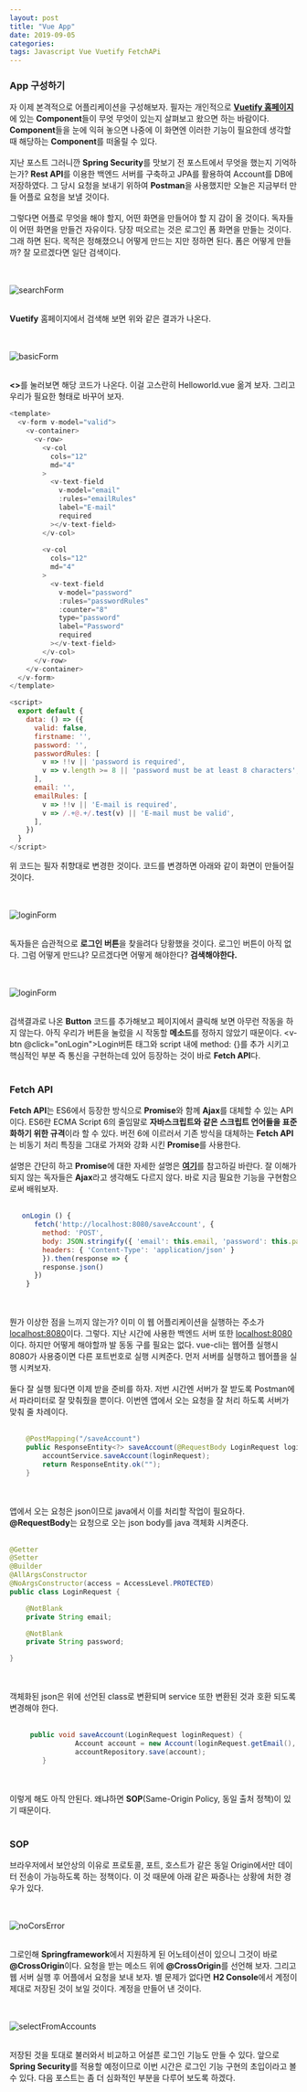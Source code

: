 ```yaml
---
layout: post
title: "Vue App"
date: 2019-09-05
categories:
tags: Javascript Vue Vuetify FetchAPi
---
```

<div style="display:none;">
프론트 엔드에 해당하는 웹어플 만들기 
웹어플에서 백서버로 로그인 시도해보기
웹어플 로그인 요청 시, 프론트 엔드와 백엔드로 나뉘었을 때 문제점 기술
</div>
<h3>App 구성하기</h3>
자 이제 본격적으로 어플리케이션을 구성해보자. 필자는 개인적으로 <b><a href="https://vuetifyjs.com/ko/">Vuetify 홈페이지</a></b>에 있는 <b>Component</b>들이 무엇 무엇이 있는지 살펴보고 왔으면 하는 바람이다. <b>Component</b>들을 눈에 익혀 놓으면 나중에 이 화면엔 이러한 기능이 필요한데 생각할 때 해당하는 <b>Component</b>를 떠올릴 수 있다. 
<br><br>
지난 포스트 그러니깐 <b>Spring Security</b>를 맛보기 전 포스트에서 무엇을 했는지 기억하는가? <b>Rest API</b>를 이용한 백엔드 서버를 구축하고 JPA를 활용하여 Account를 DB에 저장하였다. 그 당시 요청을 보내기 위하여 <b>Postman</b>을 사용했지만 오늘은 지금부터 만들 어플로 요청을 보낼 것이다. 
<br><br>
그렇다면 어플로 무엇을 해야 할지, 어떤 화면을 만들어야 할 지 감이 올 것이다. 독자들이 어떤 화면을 만들건 자유이다. 당장 떠오르는 것은 로그인 폼 화면을 만들는 것이다. 그래 하면 된다. 목적은 정해졌으니 어떻게 만드는 지만 정하면 된다. 폼은 어떻게 만들까? 잘 모르겠다면 일단 검색이다.

<br><br>
![searchForm](/files/vuetify/searchForm.png)
<br><br>

<b>Vuetify</b> 홈페이지에서 검색해 보면 위와 같은 결과가 나온다.

<br><br>
![basicForm](/files/vuetify/basicForm.png)
<br><br>

<b><></b>를 눌러보면 해당 코드가 나온다. 이걸 고스란히 Helloworld.vue 옮겨 보자. 그리고 우리가 필요한 형태로 바꾸어 보자.

```javascript
<template>
  <v-form v-model="valid">
    <v-container>
      <v-row>
        <v-col
          cols="12"
          md="4"
        >
          <v-text-field
            v-model="email"
            :rules="emailRules"
            label="E-mail"
            required
          ></v-text-field>
        </v-col>
        
        <v-col
          cols="12"
          md="4"
        >
          <v-text-field
            v-model="password"
            :rules="passwordRules"
            :counter="8"
            type="password"
            label="Password"
            required
          ></v-text-field>
        </v-col>
      </v-row>
    </v-container>
  </v-form>
</template>

<script>
  export default {
    data: () => ({
      valid: false,
      firstname: '',
      password: '',
      passwordRules: [
        v => !!v || 'password is required',
        v => v.length >= 8 || 'password must be at least 8 characters',
      ],
      email: '',
      emailRules: [
        v => !!v || 'E-mail is required',
        v => /.+@.+/.test(v) || 'E-mail must be valid',
      ],
    })
  }
</script>
```
위 코드는 필자 취향대로 변경한 것이다. 코드를 변경하면 아래와 같이 화면이 만들어질 것이다. 

<br><br>
![loginForm](/files/vuetify/loginForm.png)
<br><br>

독자들은 습관적으로 <b>로그인 버튼</b>을 찾을려다 당황했을 것이다. 로그인 버튼이 아직 없다. 그럼 어떻게 만드냐? 모르겠다면 어떻게 해야한다? <b>검색해야한다.</b>

<br><br>
![loginForm](/files/vuetify/button.png)
<br><br>

검색결과로 나온 <b>Button</b> 코드를 추가해보고 페이지에서 클릭해 보면 아무런 작동을 하지 않는다. 아직 우리가 버튼을 눌렀을 시 작동할 <b>메소드</b>를 정하지 않았기 때문이다. <v-btn @click="onLogin">Login</v-btn>버튼 태그와 script 내에 method: {}를 추가 시키고 핵심적인 부분 즉 통신을 구현하는데 있어 등장하는 것이 바로 <b>Fetch API</b>다.
<br><br>
<h3>Fetch API</h3>
<b>Fetch API</b>는 ES6에서 등장한 방식으로 <b>Promise</b>와 함께 <b>Ajax</b>를 대체할 수 있는 API이다. ES6란 ECMA Script 6의 줄임말로 <b>자바스크립트와 같은 스크립트 언어들을 표준화하기 위한 규격</b>이라 할 수 있다. 버전 6에 이르러서 기존 방식을 대체하는 <b>Fetch API</b>는 비동기 처리 특징을 그대로 가져와 강화 시킨 <b>Promise</b>를 사용한다. 
<br><br>
설명은 간단히 하고 <b>Promise</b>에 대한 자세한 설명은 <b><a href="https://joshua1988.github.io/web-development/javascript/promise-for-beginners/">여기</a></b>를 참고하길 바란다. 잘 이해가 되지 않는 독자들은 <b>Ajax</b>라고 생각해도 다르지 않다. 바로 지금 필요한 기능을 구현함으로써 배워보자.
<br><br>

```javascript
   onLogin () {
      fetch('http://localhost:8080/saveAccount', {
        method: 'POST',
        body: JSON.stringify({ 'email': this.email, 'password': this.password }), // data can be `string` or {object}!
        headers: { 'Content-Type': 'application/json' }
        }).then(response => {
        response.json()
      })
    }
```
<br><br>
뭔가 이상한 점을 느끼지 않는가? 이미 이 웹 어플리케이션을 실행하는 주소가 <u>localhost:8080</u>이다. 그렇다. 지난 시간에 사용한 백엔드 서버 또한 <u>localhost:8080</u>이다. 하지만 어떻게 해야할까 발 동동 구를 필요는 없다. vue-cli는 웹어플 실행시 8080가 사용중이면 다른 포트번호로 실행 시켜준다. 먼저 서버를 실행하고 웹어플을 실행 시켜보자.
<br><br>
 둘다 잘 실행 됬다면 이제 받을 준비를 하자. 저번 시간엔 서버가 잘 받도록 Postman에서 파라미터로 잘 맞춰줬을 뿐이다. 이번엔 앱에서 오는 요청을 잘 처리 하도록 서버가 맞춰 줄 차례이다.
<br><br>
```java
    @PostMapping("/saveAccount")
    public ResponseEntity<?> saveAccount(@RequestBody LoginRequest loginRequest) {
        accountService.saveAccount(loginRequest);
        return ResponseEntity.ok("");
    }
```
<br><br>
 앱에서 오는 요청은 json이므로 java에서 이를 처리할 작업이 필요하다. <b>@RequestBody</b>는 요청으로 오는 json body를 java 객체화 시켜준다. 
<br><br>
```java
@Getter
@Setter
@Builder
@AllArgsConstructor
@NoArgsConstructor(access = AccessLevel.PROTECTED)
public class LoginRequest {

    @NotBlank
    private String email;

    @NotBlank
    private String password;

}
```
<br><br>
객체화된 json은 위에 선언된 class로 변환되며 service 또한 변환된 것과 호환 되도록 변경해야 한다.
<br><br>
```java
     public void saveAccount(LoginRequest loginRequest) {
                Account account = new Account(loginRequest.getEmail(), loginRequest.getPassword());
                accountRepository.save(account);
        }
```
<br><br>
이렇게 해도 아직 안된다. 왜냐하면 <b>SOP</b>(Same-Origin Policy, 동일 출처 정책)이 있기 때문이다.
<br><br>
<h3>SOP</h3>
브라우저에서 보안상의 이유로 프로토콜, 포트, 호스트가 같은 동일 Origin에서만 데이터 전송이 가능하도록 하는 정책이다. 이 것 때문에 아래 같은 짜증나는 상황에 처한 경우가 있다.

<br><br>
![noCorsError](/files/vuetify/noCorsError.png)
<br><br>

그로인해 <b>Springframework</b>에서 지원하게 된 어노테이션이 있으니 그것이 바로 <b>@CrossOrigin</b>이다. 요청을 받는 메소드 위에 <b>@CrossOrigin</b>를 선언해 보자. 그리고 웹 서버 실행 후 어플에서 요청을 보내 보자. 별 문제가 없다면 <b>H2 Console</b>에서 계정이 제대로 저장된 것이 보일 것이다. 계정을 만들어 낸 것이다.

<br><br>
![selectFromAccounts](/files/vuetify/selectFromAccounts.png)
<br><br>

저장된 것을 토대로 불러와서 비교하고 어설픈 로그인 기능도 만들 수 있다. 앞으로 <b>Spring Security</b>를 적용할 예정이므로 이번 시간은 로그인 기능 구현의 초입이라고 볼 수 있다. 다음 포스트는 좀 더 심화적인 부분을 다루어 보도록 하겠다.
<div style="display:none;">
</div>